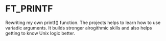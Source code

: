 # FT_PRINTF

Rewriting my own printf() function. The projects helps to learn how to use variadic arguments. It builds stronger alrogithmic skills and also  helps getting to know Unix logic better.
